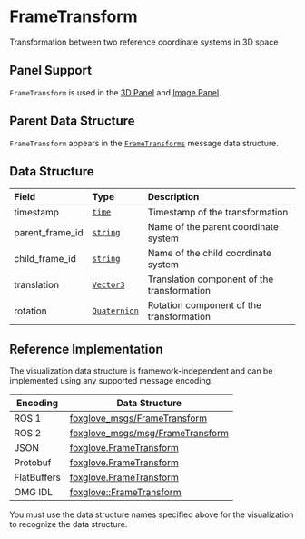 # FrameTransform

Transformation between two reference coordinate systems in 3D space

## Panel Support

`FrameTransform` is used in the [3D Panel](../panel/2-3d-panel) and [Image Panel](../panel/image-panel).

## Parent Data Structure

`FrameTransform` appears in the [`FrameTransforms`](./frame-transforms) message data structure.

## Data Structure

| Field           | Type                                  | Description                                 |
| :-------------- | :------------------------------------ | :------------------------------------------ |
| timestamp       | [`time`](./built-in%20types#time)     | Timestamp of the transformation             |
| parent_frame_id | [`string`](./built-in%20types#string) | Name of the parent coordinate system        |
| child_frame_id  | [`string`](./built-in%20types#string) | Name of the child coordinate system         |
| translation     | [`Vector3`](./vector-3)               | Translation component of the transformation |
| rotation        | [`Quaternion`](./quaternion)          | Rotation component of the transformation    |

## Reference Implementation

The visualization data structure is framework-independent and can be implemented using any supported message encoding:

| Encoding    | Data Structure                                                                                                            |
| ----------- | ------------------------------------------------------------------------------------------------------------------------- |
| ROS 1       | [foxglove_msgs/FrameTransform](https://github.com/foxglove/foxglove-sdk/blob/main/schemas/ros1/FrameTransform.msg)        |
| ROS 2       | [foxglove_msgs/msg/FrameTransform](https://github.com/foxglove/foxglove-sdk/blob/main/schemas/ros2/FrameTransform.msg)    |
| JSON        | [foxglove.FrameTransform](https://github.com/foxglove/foxglove-sdk/blob/main/schemas/jsonschema/FrameTransform.json)      |
| Protobuf    | [foxglove.FrameTransform](https://github.com/foxglove/foxglove-sdk/blob/main/schemas/proto/foxglove/FrameTransform.proto) |
| FlatBuffers | [foxglove.FrameTransform](https://github.com/foxglove/foxglove-sdk/blob/main/schemas/flatbuffer/FrameTransform.fbs)       |
| OMG IDL     | [foxglove::FrameTransform](https://github.com/foxglove/foxglove-sdk/blob/main/schemas/omgidl/foxglove/FrameTransform.idl) |

You must use the data structure names specified above for the visualization to recognize the data structure.
